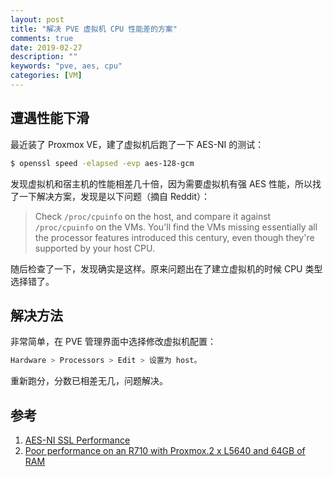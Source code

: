 ```yaml
---
layout: post
title: "解决 PVE 虚拟机 CPU 性能差的方案"
comments: true
date: 2019-02-27
description: ""
keywords: "pve, aes, cpu"
categories: [VM]
---
```


## 遭遇性能下滑

最近装了 Proxmox VE，建了虚拟机后跑了一下 AES-NI 的测试：

``` BASH
$ openssl speed -elapsed -evp aes-128-gcm
```

发现虚拟机和宿主机的性能相差几十倍，因为需要虚拟机有强 AES 性能，所以找了一下解决方案，发现是以下问题（摘自 Reddit）：

> Check `/proc/cpuinfo` on the host, and compare it against `/proc/cpuinfo` on the VMs. You'll find the VMs missing essentially all the processor features introduced this century, even though they're supported by your host CPU.

随后检查了一下，发现确实是这样。原来问题出在了建立虚拟机的时候 CPU 类型选择错了。

## 解决方法

非常简单，在 PVE 管理界面中选择修改虚拟机配置：

```sh
Hardware > Processors > Edit > 设置为 host。
```

重新跑分，分数已相差无几，问题解决。

## 参考

1. [AES-NI SSL Performance](https://calomel.org/aesni_ssl_performance.html)
2. [Poor performance on an R710 with Proxmox.2 x L5640 and 64GB of RAM](https://www.reddit.com/r/homelab/comments/6coc6o/poor_performance_on_an_r710_with_proxmox_2_x/)

